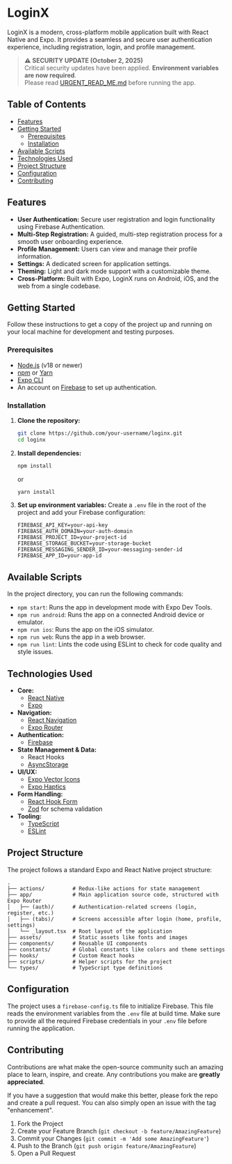 # LoginX

LoginX is a modern, cross-platform mobile application built with React Native and Expo. It provides a seamless and secure user authentication experience, including registration, login, and profile management.

> **⚠️ SECURITY UPDATE (October 2, 2025)**  
> Critical security updates have been applied. **Environment variables are now required**.  
> Please read [URGENT_READ_ME.md](./URGENT_READ_ME.md) before running the app.

## Table of Contents

- [Features](#features)
- [Getting Started](#getting-started)
  - [Prerequisites](#prerequisites)
  - [Installation](#installation)
- [Available Scripts](#available-scripts)
- [Technologies Used](#technologies-used)
- [Project Structure](#project-structure)
- [Configuration](#configuration)
- [Contributing](#contributing)

## Features

- **User Authentication:** Secure user registration and login functionality using Firebase Authentication.
- **Multi-Step Registration:** A guided, multi-step registration process for a smooth user onboarding experience.
- **Profile Management:** Users can view and manage their profile information.
- **Settings:** A dedicated screen for application settings.
- **Theming:** Light and dark mode support with a customizable theme.
- **Cross-Platform:** Built with Expo, LoginX runs on Android, iOS, and the web from a single codebase.

## Getting Started

Follow these instructions to get a copy of the project up and running on your local machine for development and testing purposes.

### Prerequisites

- [Node.js](https://nodejs.org/) (v18 or newer)
- [npm](https://www.npmjs.com/) or [Yarn](https://yarnpkg.com/)
- [Expo CLI](https://docs.expo.dev/get-started/installation/)
- An account on [Firebase](https://firebase.google.com/) to set up authentication.

### Installation

1. **Clone the repository:**
   ```bash
   git clone https://github.com/your-username/loginx.git
   cd loginx
   ```

2. **Install dependencies:**
   ```bash
   npm install
   ```
   or
   ```bash
   yarn install
   ```

3. **Set up environment variables:**
   Create a `.env` file in the root of the project and add your Firebase configuration:
   ```
   FIREBASE_API_KEY=your-api-key
   FIREBASE_AUTH_DOMAIN=your-auth-domain
   FIREBASE_PROJECT_ID=your-project-id
   FIREBASE_STORAGE_BUCKET=your-storage-bucket
   FIREBASE_MESSAGING_SENDER_ID=your-messaging-sender-id
   FIREBASE_APP_ID=your-app-id
   ```

## Available Scripts

In the project directory, you can run the following commands:

- `npm start`: Runs the app in development mode with Expo Dev Tools.
- `npm run android`: Runs the app on a connected Android device or emulator.
- `npm run ios`: Runs the app on the iOS simulator.
- `npm run web`: Runs the app in a web browser.
- `npm run lint`: Lints the code using ESLint to check for code quality and style issues.

## Technologies Used

- **Core:**
  - [React Native](https://reactnative.dev/)
  - [Expo](https://expo.dev/)
- **Navigation:**
  - [React Navigation](https://reactnavigation.org/)
  - [Expo Router](https://expo.github.io/router/)
- **Authentication:**
  - [Firebase](https://firebase.google.com/)
- **State Management & Data:**
  - React Hooks
  - [AsyncStorage](https://react-native-async-storage.github.io/async-storage/)
- **UI/UX:**
  - [Expo Vector Icons](https://docs.expo.dev/guides/icons/)
  - [Expo Haptics](https://docs.expo.dev/versions/latest/sdk/haptics/)
- **Form Handling:**
  - [React Hook Form](https://react-hook-form.com/)
  - [Zod](https://zod.dev/) for schema validation
- **Tooling:**
  - [TypeScript](https://www.typescriptlang.org/)
  - [ESLint](https://eslint.org/)

## Project Structure

The project follows a standard Expo and React Native project structure:

```
.
├── actions/         # Redux-like actions for state management
├── app/             # Main application source code, structured with Expo Router
│   ├── (auth)/      # Authentication-related screens (login, register, etc.)
│   ├── (tabs)/      # Screens accessible after login (home, profile, settings)
│   └── _layout.tsx  # Root layout of the application
├── assets/          # Static assets like fonts and images
├── components/      # Reusable UI components
├── constants/       # Global constants like colors and theme settings
├── hooks/           # Custom React hooks
├── scripts/         # Helper scripts for the project
└── types/           # TypeScript type definitions
```

## Configuration

The project uses a `firebase-config.ts` file to initialize Firebase. This file reads the environment variables from the `.env` file at build time. Make sure to provide all the required Firebase credentials in your `.env` file before running the application.

## Contributing

Contributions are what make the open-source community such an amazing place to learn, inspire, and create. Any contributions you make are **greatly appreciated**.

If you have a suggestion that would make this better, please fork the repo and create a pull request. You can also simply open an issue with the tag "enhancement".

1. Fork the Project
2. Create your Feature Branch (`git checkout -b feature/AmazingFeature`)
3. Commit your Changes (`git commit -m 'Add some AmazingFeature'`)
4. Push to the Branch (`git push origin feature/AmazingFeature`)
5. Open a Pull Request
